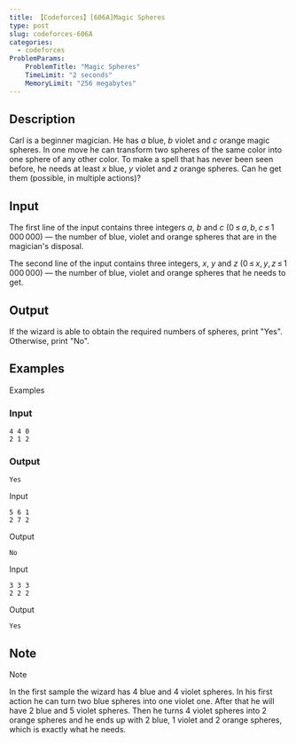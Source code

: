 ```yaml
---
title: 【Codeforces】[606A]Magic Spheres
type: post
slug: codeforces-606A
categories:
  - codeforces
ProblemParams:
    ProblemTitle: "Magic Spheres"
    TimeLimit: "2 seconds"
    MemoryLimit: "256 megabytes"
---
```


## Description

<p>Carl is a beginner magician. He has <span class="tex-span"><i>a</i></span> blue, <span class="tex-span"><i>b</i></span> violet and <span class="tex-span"><i>c</i></span> orange magic spheres. In one move he can transform two spheres <span class="tex-font-style-bf">of the same color</span> into one sphere of any other color. To make a spell that has never been seen before, he needs at least <span class="tex-span"><i>x</i></span> blue, <span class="tex-span"><i>y</i></span> violet and <span class="tex-span"><i>z</i></span> orange spheres. Can he get them (possible, in multiple actions)?</p>

## Input

<p>The first line of the input contains three integers <span class="tex-span"><i>a</i></span>, <span class="tex-span"><i>b</i></span> and <span class="tex-span"><i>c</i></span> (<span class="tex-span">0 ≤ <i>a</i>, <i>b</i>, <i>c</i> ≤ 1 000 000</span>) — the number of blue, violet and orange spheres that are in the magician's disposal.</p><p>The second line of the input contains three integers, <span class="tex-span"><i>x</i></span>, <span class="tex-span"><i>y</i></span> and <span class="tex-span"><i>z</i></span> (<span class="tex-span">0 ≤ <i>x</i>, <i>y</i>, <i>z</i> ≤ 1 000 000</span>)&nbsp;— the number of blue, violet and orange spheres that he needs to get.</p>

## Output

<p>If the wizard is able to obtain the required numbers of spheres, print "<span class="tex-font-style-tt">Yes</span>". Otherwise, print "<span class="tex-font-style-tt">No</span>".</p>

## Examples

Examples

### Input

```
4 4 0
2 1 2

```

### Output

```
Yes

```

Input

```
5 6 1
2 7 2

```

Output

```
No

```

Input

```
3 3 3
2 2 2

```

Output

```
Yes

```

## Note

Note

In the first sample the wizard has 4 blue and 4 violet spheres. In his first action he can turn two blue spheres into one violet one. After that he will have 2 blue and 5 violet spheres. Then he turns 4 violet spheres into 2 orange spheres and he ends up with 2 blue, 1 violet and 2 orange spheres, which is exactly what he needs.
